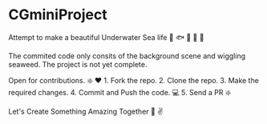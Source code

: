 # CGminiProject

Attempt to make a beautiful Underwater Sea life :ocean: :fish: :tropical_fish: :octopus: :ocean:

The commited code only consits of the background scene and wiggling seaweed.
The project is not yet complete.

Open for contributions. :sparkle: :heart:
	1. Fork the repo.
	2. Clone the repo.
	3. Make the required changes.
	4. Commit and Push the code. :computer:
	5. Send a PR :sparkle:
	
Let's Create Something Amazing Together :boy: :v:


